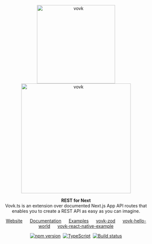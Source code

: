<!--
TODO

Main: README
Docs: Review all, Repo readme, Algolia
vovk.dev: Review & fix doc links, README
Misc: update personal README, add project to opensource.gubanov
-->

<p align="center">
  <img width="250" alt="vovk" src="https://github.com/finom/vovk/assets/1082083/86bfbbbb-3600-435b-a74c-c07bd0c4af4b"> <br>
  <picture>
    <source width="350" media="(prefers-color-scheme: dark)" srcset="https://github.com/finom/vovk/assets/1082083/35887c40-ad37-42ca-b0b3-1d3ec359b090">
    <source width="350" media="(prefers-color-scheme: light)" srcset="https://github.com/finom/vovk/assets/1082083/e8e4b68d-b713-4562-a55b-407c68215513">
    <img width="350" alt="vovk" src="https://github.com/finom/vovk/assets/1082083/e8e4b68d-b713-4562-a55b-407c68215513">
  </picture>
</p>

<p align="center">
  <strong>REST for Next</strong>
  <br />
  Vovk.ts is an extension over documented Next.js App API routes that enables you to create a REST API as easy as you can imagine.
</p>

<p align="center">
  <a href="https://vovk.dev/">Website</a>&nbsp;&nbsp;&nbsp;&nbsp;&nbsp;
  <a href="https://docs.vovk.dev/">Documentation</a>&nbsp;&nbsp;&nbsp;&nbsp;&nbsp;
  <a href="https://vovk-examples.vercel.app/">Examples</a>&nbsp;&nbsp;&nbsp;&nbsp;&nbsp;
  <a href="https://github.com/finom/vovk-zod">vovk-zod</a>&nbsp;&nbsp;&nbsp;&nbsp;&nbsp;
  <a href="https://github.com/finom/vovk-hello-world">vovk-hello-world</a>&nbsp;&nbsp;&nbsp;&nbsp;&nbsp;
  <a href="https://github.com/finom/vovk-react-native-example">vovk-react-native-example</a>
  
<br>
<p align="center">
  <a href="https://www.npmjs.com/package/vovk"><img src="https://badge.fury.io/js/vovk.svg" alt="npm version" /></a>&nbsp;
  <a href="https://www.typescriptlang.org/"><img src="https://img.shields.io/badge/%3C%2F%3E-TypeScript-%230074c1.svg" alt="TypeScript" /></a>&nbsp;
  <a href="https://github.com/finom/vovk/actions/workflows/main.yml"><img src="https://github.com/finom/vovk/actions/workflows/main.yml/badge.svg" alt="Build status" /></a>
</p>

